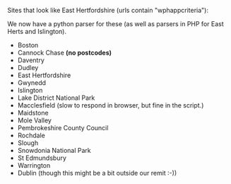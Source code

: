 Sites that look like East Hertfordshire (urls contain "wphappcriteria"):

We now have a python parser for these (as well as parsers in PHP for East Herts and Islington).

  * Boston
  * Cannock Chase **(no postcodes)**
  * Daventry
  * Dudley
  * East Hertfordshire
  * Gwynedd
  * Islington
  * Lake District National Park
  * Macclesfield (slow to respond in browser, but fine in the script.)
  * Maidstone
  * Mole Valley
  * Pembrokeshire County Council
  * Rochdale
  * Slough
  * Snowdonia National Park
  * St Edmundsbury
  * Warrington
  * Dublin (though this might be a bit outside our remit :-))